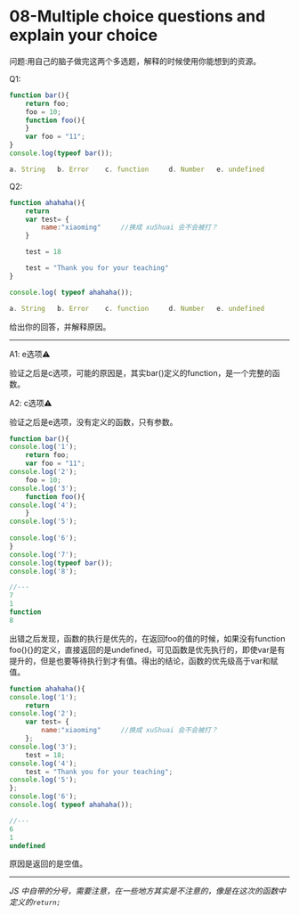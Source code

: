 # 08-Multiple choice questions and explain your choice

问题:用自己的脑子做完这两个多选题，解释的时候使用你能想到的资源。

Q1:

```js
function bar(){
    return foo;
    foo = 10;
    function foo(){
    }
    var foo = "11";
}
console.log(typeof bar());

a. String   b. Error    c. function     d. Number   e. undefined
```

Q2:

```js
function ahahaha(){
    return
    var test= {
        name:"xiaoming"     //换成 xuShuai 会不会被打？
    }

    test = 18

    test = "Thank you for your teaching"
}

console.log( typeof ahahaha());

a. String   b. Error    c. function     d. Number   e. undefined  
```

给出你的回答，并解释原因。

---

A1: e选项:warning:

验证之后是c选项，可能的原因是，其实bar()定义的function，是一个完整的函数。

A2: c选项:warning:

验证之后是e选项，没有定义的函数，只有参数。

```js
function bar(){
console.log('1');
    return foo;
    var foo = "11";
console.log('2');
    foo = 10;
console.log('3');
    function foo(){
console.log('4');
    }
console.log('5');
    
console.log('6');
}
console.log('7');
console.log(typeof bar());
console.log('8');

//---
7
1
function
8
```

出错之后发现，函数的执行是优先的，在返回foo的值的时候，如果没有function foo(){}的定义，直接返回的是undefined，可见函数是优先执行的，即使var是有提升的，但是也要等待执行到才有值。得出的结论，函数的优先级高于var和赋值。

```js
function ahahaha(){
console.log('1');
    return
console.log('2');
    var test= {       
        name:"xiaoming"     //换成 xuShuai 会不会被打？
    };
console.log('3');
    test = 18;
console.log('4');
    test = "Thank you for your teaching";
console.log('5');
};
console.log('6');
console.log( typeof ahahaha());

//---
6
1
undefined
```

原因是返回的是空值。

---

*JS 中自带的分号，需要注意，在一些地方其实是不注意的，像是在这次的函数中定义的`return;`*